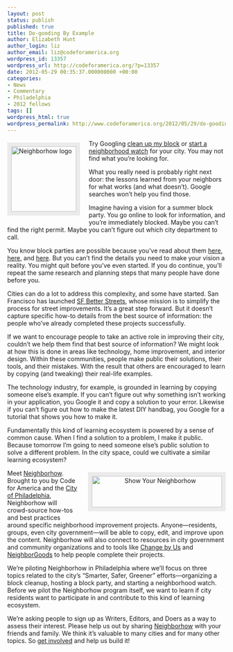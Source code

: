 ```yaml
---
layout: post
status: publish
published: true
title: Do-gooding By Example
author: Elizabeth Hunt
author_login: liz
author_email: liz@codeforamerica.org
wordpress_id: 13357
wordpress_url: http://codeforamerica.org/?p=13357
date: 2012-05-29 00:35:37.000000000 +00:00
categories:
- News
- Commentary
- Philadelphia
- 2012 fellows
tags: []
wordpress_html: true
wordpress_permalink: http://www.codeforamerica.org/2012/05/29/do-gooding-by-example/
---
```


<p><a href="http://www.neighborhow.org" target="_blank"><img alt="Neighborhow logo" height="150" src="http://codeforamerica.org/wp-content/uploads/2012/05/nhow_blog_post.jpg" style="float: left; border: 9px solid #ebebeb; margin: 6px 20px 12px 0px;" title="Neighborhow logo" width="150"/></a>Try Googling <a href="https://www.google.com/#hl=en&amp;sclient=psy-ab&amp;q=clean+up+my+block+san+francisco&amp;oq=clean+up+my+block+san+francisco&amp;aq=f&amp;aqi=p-p1&amp;aql=1&amp;gs_l=serp.3..35i39.3454.4870.0.5202.13.13.0.0.0.0.181.2112.0j13.13.0.cish.1.0.0.XPBYVX-CGwU&amp;pbx=1&amp;bav=on.2,or.r_gc.r_pw.r_cp.r_qf.,cf.osb&amp;fp=4fe12e6fa93b8121&amp;biw=1236&amp;bih=838" target="_blank">clean up my block</a> or <a href="https://www.google.com/#hl=en&amp;sclient=psy-ab&amp;q=start+a+neighborhood+watch+san+francisco&amp;oq=start+a+neighborhood+watch+san+francisco&amp;aq=f&amp;aqi=p-p1&amp;aql=1&amp;gs_l=serp.3..35i39.1901.3465.0.3728.13.13.0.0.0.0.214.2046.0j12j1.13.0.cish.1.0.0.hxzXaMX69WA&amp;pbx=1&amp;bav=on.2,or.r_gc.r_pw.r_cp.r_qf.,cf.osb&amp;fp=4fe12e6fa93b8121&amp;biw=1236&amp;bih=838" target="_blank">start a neighborhood watch</a> for your city. You may not find what you’re looking for.</p>
<p>What you really need is probably right next door: the lessons learned from your neighbors for what works (and what doesn’t). Google searches won’t help you find those.</p>
<p>Imagine having a vision for a summer block party. You go online to look for information, and you’re immediately blocked. Maybe you can’t find the right permit. Maybe you can’t figure out which city department to call.</p>
<p>You know block parties are possible because you’ve read about them <a href="http://www.sunsetblockparty.info/" target="_blank">here</a>, <a href="https://www.facebook.com/events/106995976055241/" target="_blank">here</a>, and <a href="http://www.meetup.com/sf-pops/events/59542682/" target="_blank">here</a>. But you can’t find the details you need to make your vision a reality. You might quit before you’ve even started. If you do continue, you’ll repeat the same research and planning steps that many people have done before you.</p>
<p>Cities can do a lot to address this complexity, and some have started. San Francisco has launched <a href="http://www.sfbetterstreets.org/" target="_blank">SF Better Streets</a>, whose mission is to simplify the process for street improvements. It’s a great step forward. But it doesn’t capture specific how-to details from the best source of information: the people who’ve already completed these projects successfully.</p>
<p>If we want to encourage people to take an active role in improving their city, couldn’t we help them find that best source of information? We might look at how this is done in areas like technology, home improvement, and interior design. Within these communities, people make public their solutions, their tools, and their mistakes. With the result that others are encouraged to learn by copying (and tweaking) their real-life examples.</p>
<p>The technology industry, for example, is grounded in learning by copying someone else’s example. If you can’t figure out why something isn’t working in your application, you Google it and copy a solution to your error. Likewise if you can’t figure out how to make the latest DIY handbag, you Google for a tutorial that shows you how to make it.</p>
<p>Fundamentally this kind of learning ecosystem is powered by a sense of common cause. When I find a solution to a problem, I make it public. Because tomorrow I’m going to need someone else’s public solution to solve a different problem. In the city space, could we cultivate a similar learning ecosystem?</p>
<p style="text-align: center;"><a href="http://www.neighborhow.org" target="_blank"><img alt="Show Your Neighborhow" class="alignnone size-medium wp-image-13387" height="72" src="http://codeforamerica.org/wp-content/uploads/2012/05/logo_blog-300x72.jpg" style="float: right; border: 9px solid #ebebeb; margin: 6px 0px 12px 20px;" title="Show Your Neighborhow" width="300"/></a></p>
<p>Meet <a href="http://www.neighborhow.org" target="_blank">Neighborhow</a>. Brought to you by Code for America and the <a href="http://www.phila.gov" target="_blank">City of Philadelphia</a>, Neighborhow will crowd-source how-tos and best practices around specific neighborhood improvement projects. Anyone—residents, groups, even city government—will be able to copy, edit, and improve upon the content. Neighborhow will also connect to resources in city government and community organizations and to tools like <a href="http://philly.changeby.us" target="_blank">Change by Us</a> and <a href="http://www.neighborgoods.net" target="_blank">NeighborGoods</a> to help people complete their projects.</p>
<p>We’re piloting Neighborhow in Philadelphia where we’ll focus on three topics related to the city’s “Smarter, Safer, Greener” efforts—organizing a block cleanup, hosting a block party, and starting a neighborhood watch. Before we pilot the Neighborhow program itself, we want to learn if city residents want to participate in and contribute to this kind of learning ecosystem.</p>
<p>We’re asking people to sign up as Writers, Editors, and Doers as a way to assess their interest. Please help us out by sharing <a href="http://www.neighborhow.org" target="_blank">Neighborhow</a> with your friends and family. We think it’s valuable to many cities and for many other topics. So <a href="http://www.neighborhow.org" target="_blank">get involved</a> and help us build it!</p>
